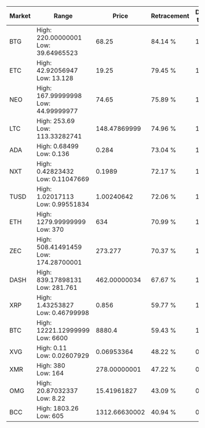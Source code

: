 | Market | Range | Price| Retracement | Doubles to 50% |
| --- | --- | --- | --- | --- |
| BTG | High: 220.00000001<br />Low: 39.64965523 | 68.25 | 84.14 % | 1.90 |
| ETC | High: 42.92056947<br />Low: 13.128 | 19.25 | 79.45 % | 1.46 |
| NEO | High: 167.99999998<br />Low: 44.99999977 | 74.65 | 75.89 % | 1.43 |
| LTC | High: 253.69<br />Low: 113.33282741 | 148.47869999 | 74.96 % | 1.24 |
| ADA | High: 0.68499<br />Low: 0.136 | 0.284 | 73.04 % | 1.45 |
| NXT | High: 0.42823432<br />Low: 0.11047669 | 0.1989 | 72.17 % | 1.35 |
| TUSD | High: 1.02017113<br />Low: 0.99551834 | 1.00240642 | 72.06 % | 1.01 |
| ETH | High: 1279.99999999<br />Low: 370 | 634 | 70.99 % | 1.30 |
| ZEC | High: 508.41491459<br />Low: 174.28700001 | 273.277 | 70.37 % | 1.25 |
| DASH | High: 839.17898131<br />Low: 281.761 | 462.00000034 | 67.67 % | 1.21 |
| XRP | High: 1.43253827<br />Low: 0.46799998 | 0.856 | 59.77 % | 1.11 |
| BTC | High: 12221.12999999<br />Low: 6600 | 8880.4 | 59.43 % | 1.06 |
| XVG | High: 0.11<br />Low: 0.02607929 | 0.06953364 | 48.22 % | 0.00 |
| XMR | High: 380<br />Low: 164 | 278.00000001 | 47.22 % | 0.00 |
| OMG | High: 20.87032337<br />Low: 8.22 | 15.41961827 | 43.09 % | 0.00 |
| BCC | High: 1803.26<br />Low: 605 | 1312.66630002 | 40.94 % | 0.00 |
